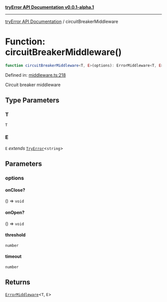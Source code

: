 [**tryError API Documentation v0.0.1-alpha.1**](../index.md)

---

[tryError API Documentation](../index.md) / circuitBreakerMiddleware

# Function: circuitBreakerMiddleware()

```ts
function circuitBreakerMiddleware<T, E>(options): ErrorMiddleware<T, E>;
```

Defined in: [middleware.ts:218](https://github.com/oconnorjohnson/try-error/blob/e3ae0308069a4fba073f4543d527ad76373db795/src/middleware.ts#L218)

Circuit breaker middleware

## Type Parameters

### T

`T`

### E

`E` _extends_ [`TryError`](../interfaces/TryError.md)\<`string`\>

## Parameters

### options

#### onClose?

() => `void`

#### onOpen?

() => `void`

#### threshold

`number`

#### timeout

`number`

## Returns

[`ErrorMiddleware`](../type-aliases/ErrorMiddleware.md)\<`T`, `E`\>
